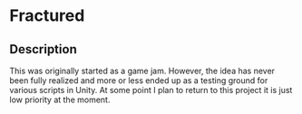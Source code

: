 # Fractured
## Description
This was originally started as a game jam. However, the idea has never been fully realized and more or less ended up as a testing ground for various scripts in Unity.
At some point I plan to return to this project it is just low priority at the moment.
